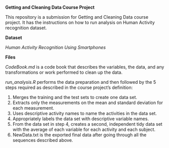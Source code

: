 **Getting and Cleaning Data Course Project**

This repository is a submission for Getting and Cleaning Data course project. It has the instructions on how to run analysis on Human Activity recognition dataset.

**Dataset**

_Human Activity Recognition Using Smartphones_

**Files**

_CodeBook.md_ is a code book that describes the variables, the data, and any transformations or work performed to clean up the data.

_run_analysis.R_ performs the data preparation and then followed by the 5 steps required as described in the course project’s definition:
  1. Merges the training and the test sets to create one data set.
  2. Extracts only the measurements on the mean and standard deviation for each measurement.
  3. Uses descriptive activity names to name the activities in the data set.
  4. Appropriately labels the data set with descriptive variable names.
  5. From the data set in step 4, creates a second, independent tidy data set with the average of each variable for each activity and each subject.
  6. NewData.txt is the exported final data after going through all the sequences described above.

